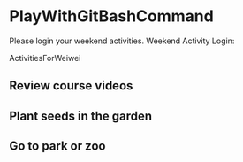 # PlayWithGitBashCommand

Please login your weekend activities.
Weekend Activity Login:

ActivitiesForWeiwei

## Review course videos

## Plant seeds in the garden

## Go to park or zoo
